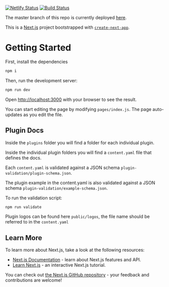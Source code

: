 [![Netlify Status](https://api.netlify.com/api/v1/badges/b423dc68-c658-4452-8a62-04c6397ee9a1/deploy-status)](https://app.netlify.com/sites/drone-plugins/deploys)
[![Build Status](https://harness.drone.io/api/badges/drone/drone-plugin-index/status.svg)](https://harness.drone.io/drone/drone-plugin-index)

The master branch of this repo is currently deployed [here](https://plugins.drone.io).

This is a [Next.js](https://nextjs.org/) project bootstrapped with [`create-next-app`](https://github.com/vercel/next.js/tree/canary/packages/create-next-app).

# Getting Started

First, install the dependencies

```bash
npm i
```

Then, run the development server:

```bash
npm run dev
```

Open [http://localhost:3000](http://localhost:3000) with your browser to see the result.

You can start editing the page by modifying `pages/index.js`. The page auto-updates as you edit the file.

## Plugin Docs

Inside the `plugins` folder you will find a folder for each individual plugin.

Inside the individual plugin folders you will find a `content.yaml` file that defines the docs.

Each `content.yaml` is validated against a JSON schema `plugin-validation/plugin-schema.json`.

The plugin example in the content.yaml is also validated against a JSON schema `plugin-validation/example-schema.json`.

To run the validation script:

```bash
npm run validate
```

Plugin logos can be found here `public/logos`, the file name should be referred to in the `content.yaml`

## Learn More

To learn more about Next.js, take a look at the following resources:

- [Next.js Documentation](https://nextjs.org/docs) - learn about Next.js features and API.
- [Learn Next.js](https://nextjs.org/learn) - an interactive Next.js tutorial.

You can check out [the Next.js GitHub repository](https://github.com/vercel/next.js/) - your feedback and contributions are welcome!
